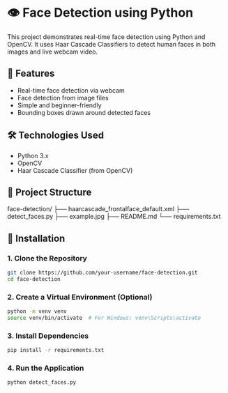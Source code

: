 # 👁️ Face Detection using Python

This project demonstrates real-time face detection using Python and OpenCV. It uses Haar Cascade Classifiers to detect human faces in both images and live webcam video.

## 🚀 Features

- Real-time face detection via webcam
- Face detection from image files
- Simple and beginner-friendly
- Bounding boxes drawn around detected faces

## 🛠️ Technologies Used

- Python 3.x
- OpenCV
- Haar Cascade Classifier (from OpenCV)

## 📁 Project Structure

face-detection/
├── haarcascade_frontalface_default.xml
├── detect_faces.py
├── example.jpg
├── README.md
└── requirements.txt


## 🔧 Installation

### 1. Clone the Repository

```bash
git clone https://github.com/your-username/face-detection.git
cd face-detection
```
### 2. Create a Virtual Environment (Optional)

```bash
python -m venv venv
source venv/bin/activate  # For Windows: venv\Scripts\activate
```

### 3. Install Dependencies

```bash
pip install -r requirements.txt
```

### 4. Run the Application

```bash
python detect_faces.py
```
